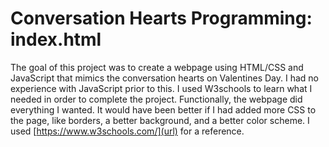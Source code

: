 # Conversation Hearts Programming: index.html

The goal of this project was to create a webpage using HTML/CSS and JavaScript that mimics the conversation hearts on Valentines Day.
I had no experience with JavaScript prior to this.  I used W3schools to learn what I needed in order to complete the project. 
Functionally, the webpage did everything I wanted.  It would have been better if I had added more CSS to the page,
like borders, a better background, and a better color scheme. I used [https://www.w3schools.com/](url) for a reference.
